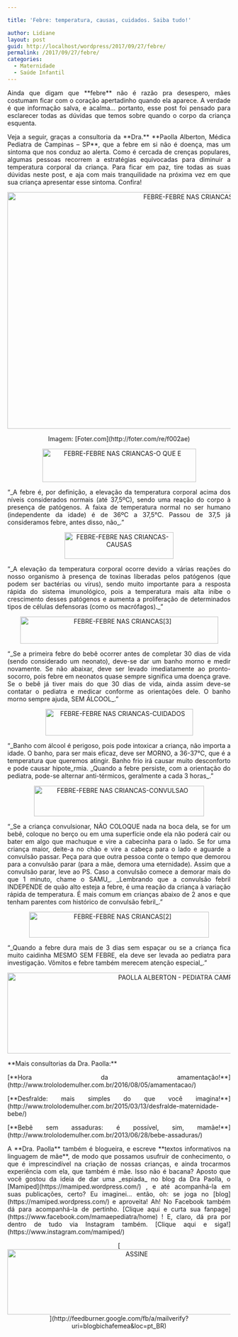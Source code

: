 ```yaml
---

title: 'Febre: temperatura, causas, cuidados. Saiba tudo!'

author: Lidiane
layout: post
guid: http://localhost/wordpress/2017/09/27/febre/
permalink: /2017/09/27/febre/
categories:
  - Maternidade
  - Saúde Infantil
---
```

<p align="justify">
  Ainda que digam que **febre** não é razão pra desespero, mães costumam ficar com o coração apertadinho quando ela aparece. A verdade é que informação salva, e acalma… portanto, esse post foi pensado para esclarecer todas as dúvidas que temos sobre quando o corpo da criança esquenta.
</p>

<p align="justify">
  Veja a seguir, graças a consultoria da **Dra.** **Paolla Alberton, Médica Pediatra de Campinas – SP**, que a febre em si não é doença, mas um sintoma que nos conduz ao alerta. Como é cercada de crenças populares, algumas pessoas recorrem a estratégias equivocadas para diminuir a temperatura corporal da criança. Para ficar em paz, tire todas as suas dúvidas neste post, e aja com mais tranquilidade na próxima vez em que sua criança apresentar esse sintoma. Confira!
</p>

<p align="center">
  <img class="alignnone size-full wp-image-14200" src="http://www.trololodemulher.com.br/blog/wp-content/uploads/2017/09/FEBRE-FEBRE-NAS-CRIANCAS.jpg" alt="FEBRE-FEBRE NAS CRIANCAS" width="800" height="533" />
</p>

<p align="center">
  Imagem: [Foter.com](http://foter.com/re/f002ae) 
</p>

<p align="center">
  <img class="alignnone size-full wp-image-14208" src="http://www.trololodemulher.com.br/blog/wp-content/uploads/2017/09/FEBRE-FEBRE-NAS-CRIANCAS-O-QUE-E.png" alt="FEBRE-FEBRE NAS CRIANCAS-O QUE E" width="347" height="75" />
</p>

<p align="justify">
  “_A febre é, por definição, a elevação da temperatura corporal acima dos níveis considerados normais (até 37,5ºC), sendo uma reação do corpo à presença de patógenos. A faixa de temperatura normal no ser humano (independente da idade) é de 36ºC a 37,5°C. Passou de 37,5 já consideramos febre, antes disso, não_.”
</p>

<p align="center">
  <img class="alignnone size-full wp-image-14205" src="http://www.trololodemulher.com.br/blog/wp-content/uploads/2017/09/FEBRE-FEBRE-NAS-CRIANCAS-CAUSAS.png" alt="FEBRE-FEBRE NAS CRIANCAS-CAUSAS" width="246" height="60" />
</p>

<p align="justify">
  “_A elevação da temperatura corporal ocorre devido a várias reações do nosso organismo à presença de toxinas liberadas pelos patógenos (que podem ser bactérias ou vírus), sendo muito importante para a resposta rápida do sistema imunológico, pois a temperatura mais alta inibe o crescimento desses patógenos e aumenta a proliferação de determinados tipos de células defensoras (como os macrófagos)._”
</p>

<p align="center">
  <img class="alignnone size-full wp-image-14202" src="http://www.trololodemulher.com.br/blog/wp-content/uploads/2017/09/FEBRE-FEBRE-NAS-CRIANCAS3.png" alt="FEBRE-FEBRE NAS CRIANCAS[3]" width="447" height="61" />
</p>

<p align="justify">
  “_Se a primeira febre do bebê ocorrer antes de completar 30 dias de vida (sendo considerado um neonato), deve-se dar um banho morno e medir novamente. Se não abaixar, deve ser levado imediatamente ao pronto-socorro, pois febre em neonatos quase sempre significa uma doença grave. Se o bebê já tiver mais do que 30 dias de vida, ainda assim deve-se contatar o pediatra e medicar conforme as orientações dele. O banho morno sempre ajuda, SEM ÁLCOOL_.”
</p>

<p align="center">
  <img class="alignnone size-full wp-image-14207" src="http://www.trololodemulher.com.br/blog/wp-content/uploads/2017/09/FEBRE-FEBRE-NAS-CRIANCAS-CUIDADOS.png" alt="FEBRE-FEBRE NAS CRIANCAS-CUIDADOS" width="333" height="60" />
</p>

<p align="justify">
  “_Banho com álcool é perigoso, pois pode intoxicar a criança, não importa a idade. O banho, para ser mais eficaz, deve ser MORNO, a 36-37°C, que é a temperatura que queremos atingir. Banho frio irá causar muito desconforto e pode causar hipote_rmia. _Quando a febre persiste, com a orientação do pediatra, pode-se alternar anti-térmicos, geralmente a cada 3 horas_.”
</p>

<p align="center">
  <img class="alignnone size-full wp-image-14206" src="http://www.trololodemulher.com.br/blog/wp-content/uploads/2017/09/FEBRE-FEBRE-NAS-CRIANCAS-CONVULSAO.png" alt="FEBRE-FEBRE NAS CRIANCAS-CONVULSAO" width="384" height="69" />
</p>

<p align="justify">
  “_Se a criança convulsionar, NÃO COLOQUE nada na boca dela, se for um bebê, coloque no berço ou em uma superfície onde ela não poderá cair ou bater em algo que machuque e vire a cabecinha para o lado. Se for uma criança maior, deite-a no chão e vire a cabeça para o lado e aguarde a convulsão passar. Peça para que outra pessoa conte o tempo que demorou para a convulsão parar (para a mãe, demora uma eternidade). Assim que a convulsão parar, leve ao PS. Caso a convulsão comece a demorar mais do que 1 minuto, chame o SAMU_. _Lembrando que a convulsão febril INDEPENDE de quão alto esteja a febre, é uma reação da criança à variação rápida de temperatura. É mais comum em crianças abaixo de 2 anos e que tenham parentes com histórico de convulsão febril_.”
</p>

<p align="center">
  <img class="alignnone size-full wp-image-14201" src="http://www.trololodemulher.com.br/blog/wp-content/uploads/2017/09/FEBRE-FEBRE-NAS-CRIANCAS2.png" alt="FEBRE-FEBRE NAS CRIANCAS[2]" width="406" height="58" />
</p>

<p align="justify">
  “_Quando a febre dura mais de 3 dias sem espaçar ou se a criança fica muito caidinha MESMO SEM FEBRE, ela deve ser levada ao pediatra para investigação. Vômitos e febre também merecem atenção especial_.”
</p>

<p align="center">
  <img class="alignnone size-full wp-image-12737" src="http://www.trololodemulher.com.br/blog/wp-content/uploads/2016/08/PAOLLA-ALBERTON-PEDIATRA-CAMPINAS-SP.jpg" alt="PAOLLA ALBERTON - PEDIATRA CAMPINAS-SP" width="800" height="182" />
</p>

<p align="justify">
  **Mais consultorias da Dra. Paolla:**
</p>

<p align="justify">
  [**Hora da amamentação!**](http://www.trololodemulher.com.br/2016/08/05/amamentacao/) 
</p>

<p align="justify">
  [**Desfralde: mais simples do que você imagina!**](http://www.trololodemulher.com.br/2015/03/13/desfralde-maternidade-bebe/) 
</p>

<p align="justify">
  [**Bebê sem assaduras: é possível, sim, mamãe!**](http://www.trololodemulher.com.br/2013/06/28/bebe-assaduras/) 
</p>

<p align="justify">
  A **Dra. Paolla** também é blogueira, e escreve **textos informativos na linguagem de mãe**, de modo que possamos usufruir de conhecimento, o que é imprescindível na criação de nossas crianças, e ainda trocarmos experiência com ela, que também é mãe. Isso não é bacana? Aposto que você gostou da ideia de dar uma _espiada_ no blog da Dra Paolla, o [Mamiped](https://mamiped.wordpress.com/) , e até acompanhá-la em suas publicações, certo? Eu imaginei… então, oh: se joga no [blog](https://mamiped.wordpress.com/)  e aproveita! Ah! No Facebook também dá para acompanhá-la de pertinho. [Clique aqui e curta sua fanpage](https://www.facebook.com/mamaepediatra/home) ! E, claro, dá pra por dentro de tudo via Instagram também. [Clique aqui e siga!](https://www.instagram.com/mamiped/) 
</p>

<p align="center">
  [<img class="alignnone size-full wp-image-14011" src="http://www.trololodemulher.com.br/blog/wp-content/uploads/2017/08/ASSINE.jpg" alt="ASSINE" width="568" height="147" />](http://feedburner.google.com/fb/a/mailverify?uri=blogbichafemea&loc=pt_BR) 
</p>